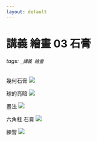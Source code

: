 ```yaml
---
layout: default
---
```

# 講義 繪畫 03 石膏

###### tags: `_講義 繪畫`

幾何石膏
![](https://i.pinimg.com/564x/5f/12/33/5f123330f1b5f87ae3cc6be639d1bab7.jpg)

球的亮暗
![](https://i.pinimg.com/564x/19/6f/fa/196ffaf6cadce28331bf3e0adcc261b1.jpg)

畫法
![](https://i.pinimg.com/564x/a3/a9/92/a3a992aada146f85a7b9feb63c4078eb.jpg)

六角柱 石膏
![](https://i.pinimg.com/564x/07/f9/2e/07f92ea89b4b23bd160db432b200bb46.jpg)

練習
![](https://i.pinimg.com/564x/de/67/36/de67369ab8099c2db8eceadac9d0c7b3.jpg)
